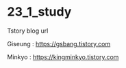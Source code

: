 # 23_1_study

Tstory blog url

Giseung : https://gsbang.tistory.com

Minkyo : https://kingminkyo.tistory.com


